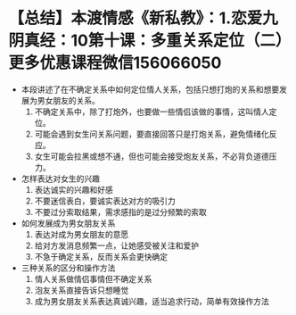 # 【总结】本渡情感《新私教》：1.恋爱九阴真经：10第十课：多重关系定位（二）更多优惠课程微信156066050

-   本段讲述了在不确定关系中如何定位情人关系，包括只想打炮的关系和想要发展为男女朋友的关系。
    1.  不确定关系中，除了打炮外，也要做一些情侣该做的事情，这叫情人定位。
    2.  可能会遇到女生问关系问题，要直接回答只是打炮关系，避免情绪化反应。
    3.  女生可能会拉黑或想不通，但也可能会接受炮友关系，不必背负道德压力。
-   怎样表达对女生的兴趣
    1.  表达诚实的兴趣和好感
    2.  不要迷信表白，要诚实表达对方的吸引力
    3.  不要过分索取结果，需求感指的是过分频繁的索取
-   如何发展成为男女朋友关系
    1.  表达对成为男女朋友的意愿
    2.  给对方发消息频繁一点，让她感受被关注和爱护
    3.  不急于确定关系，反而关系会更快确定
-   三种关系的区分和操作方法
    1.  情人关系做情侣事情但不确定关系
    2.  泡友关系直接告诉只想睡觉
    3.  成为男女朋友关系表达真诚兴趣，适当追求行动，简单有效操作方法